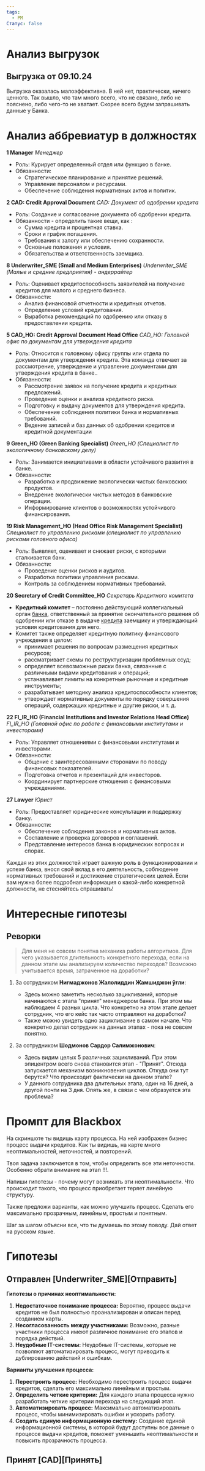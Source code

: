 ```yaml
---
tags:
  - PM
Статус: false
---
```

# Анализ выгрузок
## Выгрузка от 09.10.24
Выгрузка оказалась малоэффективна. В ней нет, практически, ничего ценного. Так вышло, что там много всего, что не связано, либо не пояснено, либо чего-то не хватает. 
Скорее всего будем запрашивать данные у Банка.

# Анализ аббревиатур в должностях 
**1  Manager**
   *Менеджер*
- Роль: Курирует определенный отдел или функцию в банке.
- Обязанности:
	- Стратегическое планирование и принятие решений.
	- Управление персоналом и ресурсами.
	- Обеспечение соблюдения нормативных актов и политик.
	
**2  CAD: Credit Approval Document**
   *CAD: Документ об одобрении кредита*
- Роль: Создание и согласование документа об одобрении кредита.
- Обязанности - определить такие вещи, как :
	- Сумма кредита и процентная ставка.
	- Сроки и график погашения.
	- Требования к залогу или обеспечению сохранности.
	- Основные положения и условия.
	- Обязательства и ответственность заемщика.

**8  Underwriter_SME (Small and Medium Enterprises)**
   *Underwriter_SME (Малые и средние предприятия) - андеррайтер*
- Роль: Оценивает кредитоспособность заявителей на получение кредитов для малого и среднего бизнеса.
- Обязанности:
	- Анализ финансовой отчетности и кредитных отчетов.
	- Определение условий кредитования.
	- Выработка рекомендаций по одобрению или отказу в предоставлении кредита.

**5  CAD_HO: Credit Approval Document Head Office**
   *CAD_HO: Головной офис по документам для утверждения кредита*
- Роль: Относится к головному офису группы или отдела по документам для утверждения кредита. Эта команда отвечает за рассмотрение, утверждение и управление документами для утверждения кредита в банке..
- Обязанности:
	- Рассмотрение заявок на получение кредита и кредитных предложений.
	- Проведение оценки и анализа кредитного риска.
	- Подготовку и выдачу документов для утверждения кредита.
	- Обеспечение соблюдения политики банка и нормативных требований.
	- Ведение записей и баз данных об одобрении кредитов и кредитной документации

**9  Green_HO (Green Banking Specialist)**
   *Green_HO (Специалист по экологичному банковскому делу)*
- Роль: Занимается инициативами в области устойчивого развития в банке.
- Обязанности:
	- Разработка и продвижение экологически чистых банковских продуктов.
	- Внедрение экологически чистых методов в банковские операции.
	- Информирование клиентов о возможностях устойчивого финансирования.

**19  Risk Management_HO (Head Office Risk Management Specialist)**
   *Специалист по управлению рисками (специалист по управлению рисками головного офиса)*
- Роль: Выявляет, оценивает и снижает риски, с которыми сталкивается банк.
- Обязанности:
	- Проведение оценки рисков и аудитов.
	- Разработка политики управления рисками.
	- Контроль за соблюдением нормативных требований.

**20  Secretary of Credit Committee_HO**
   *Секретарь Кредитного комитета*
- **Кредитный комитет** – постоянно действующий коллегиальный орган [банка](https://www.banki.ru/wikibank/bank/ "банка"), ответственный за принятие окончательного решения об одобрении или отказе в выдаче [кредита](https://www.banki.ru/wikibank/kredit/ "кредита") заемщику и утверждающий условия кредитования для него.
- Комитет также определяет кредитную политику финансового учреждения в целом:
	- принимает решения по вопросам размещения кредитных ресурсов;
	- рассматривает схемы по реструктуризации проблемных ссуд;
	- определяет всевозможные риски банка, связанные с различными видами кредитования и операций;	
	- устанавливает лимиты на конкретные рыночные и кредитные инструменты;	
	- разрабатывает методику анализа кредитоспособности клиентов;	
	- утверждает нормативные документы по порядку совершения операций, содержащих кредитные и другие риски, и т. д.

**22  FI_IR_HO (Financial Institutions and Investor Relations Head Office)**
   *FI_IR_HO (Головной офис по работе с финансовыми институтами и инвесторами)*
- Роль: Управляет отношениями с финансовыми институтами и инвесторами.
- Обязанности:
	- Общение с заинтересованными сторонами по поводу финансовых показателей.
	- Подготовка отчетов и презентаций для инвесторов.
	- Координирует партнерские отношения с финансовыми учреждениями.

**27  Lawyer**
   *Юрист*
- Роль: Предоставляет юридические консультации и поддержку банку.
- Обязанности:
	- Обеспечение соблюдения законов и нормативных актов.
	- Составление и проверка договоров и соглашений.
	- Представление интересов банка в юридических вопросах и спорах.

Каждая из этих должностей играет важную роль в функционировании и успехе банка, внося свой вклад в его деятельность, соблюдение нормативных требований и достижение стратегических целей. Если вам нужна более подробная информация о какой-либо конкретной должности, не стесняйтесь спрашивать!

# Интересные гипотезы
## Реворки

>Для меня не совсем понятна механика работы алгоритмов. Для чего указывается длительность конкретного перехода, если на данном этапе мы анализируем количество переходов?
>Возможно учитывается время, затраченное на доработки?


1. За сотрудником **Ниғмаджонов Жалолиддин Жамшиджон ўғли**:
	- Здесь можно заметить несколько зацикливаний, которые начинаются с этапа "принят" менеджером банка. При этом мы наблюдаем 4 разных цикла. Что конкретно на этом этапе делает сотрудник, что его кейс так часто отправляют на доработки?
	- Также можно увидеть одно зацикливание в самом начале. Что конкретно делал сотрудник на данных этапах - пока не совсем понятно.

2. За сотрудником **Шодмонов Сардор Салимжонович**:
   - Здесь видим целых 5 различных зацикливаний. При этом эпицентром всего снова становится этап - "Принят". Отсюда запускается механизм возникновения циклов. Откуда они тут берутся? Что происходит фактически на данном этапе?
   - У данного сотрудника два длительных этапа, один на 16 дней, а другой почти на 3 дня. Опять же, в связи с чем образуется эта проблема?

# Промпт для Blackbox
На скриншоте ты видишь карту процесса. На ней изображен бизнес процесс выдачи кредитов. Как ты видишь, на карте много неоптимальностей, неточностей, и повторений. 

Твоя задача заключается в том, чтобы определить все эти неточности. Особенно обрати внимание на этап !!!.

Напиши гипотезы - почему могут возникать эти неоптимальности. Что происходит такого, что процесс приобретает теряет линейную структуру.

Также предложи варианты, как можно улучшить процесс. Сделать его максимально прозрачным, линейным, простым и понятным. 

Шаг за шагом объясни все, что ты думаешь по этому поводу. Дай ответ на русском языке.


# Гипотезы
## **Отправлен [Underwriter_SME]\[Отправить]**
**Гипотезы о причинах неоптимальности:**

1. **Недостаточное понимание процесса:** Вероятно, процесс выдачи кредитов не был полностью проанализирован и описан перед созданием карты.
2. **Несогласованность между участниками:** Возможно, разные участники процесса имеют различное понимание его этапов и порядка действий.
3. **Неудобные IT-системы:** Неудобные IT-системы, которые не позволяют автоматизировать процесс, могут приводить к дублированию действий и ошибкам.

**Варианты улучшения процесса:**

1. **Перестроить процесс:** Необходимо перестроить процесс выдачи кредитов, сделать его максимально линейным и простым.
2. **Определить четкие критерии:** Для каждого этапа процесса нужно разработать четкие критерии перехода на следующий этап.
3. **Автоматизировать процесс:** Максимально автоматизировать процесс, чтобы минимизировать ошибки и ускорить работу.
4. **Создать единую информационную систему:** Создание единой информационной системы, в которой будут доступны все данные о процессе выдачи кредитов, поможет уменьшить неоптимальности и повысить прозрачность процесса.

## **Принят [CAD]\[Принять]**
